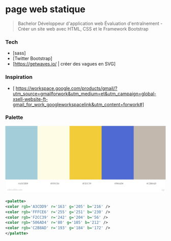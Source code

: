 # page web statique

> Bachelor Développeur d'application web
> Évaluation d'entraînement - Créer un site web avec HTML, CSS et le Framework Bootstrap

### Tech

- [sass]
- [Twitter Bootstrap]
- [https://getwaves.io/ | créer des vagues en SVG]

### Inspiration

- [ https://workspace.google.com/products/gmail/?utm_source=gmailforwork&utm_medium=et&utm_campaign=global-xsell-website-ft-gmail_for_work_googleworkspacelink&utm_content=forwork#]

### Palette

![Screenshot](palette.jpeg)

```xml
<palette>
<color rgb='A3CDD9' r='163' g='205' b='216' />
<color rgb='FFFCE6' r='255' g='251' b='230' />
<color rgb='F2CC39' r='242' g='204' b='56' />
<color rgb='506AD4' r='80' g='105' b='212' />
<color rgb='C2B8AD' r='193' g='184' b='172' />
</palette>
```
